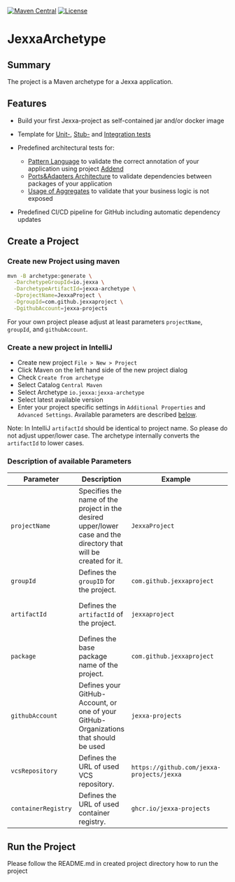 [![Maven Central](https://img.shields.io/maven-central/v/io.jexxa/jexxa-archetype)](https://maven-badges.herokuapp.com/maven-central/io.jexxa/jexxa-archetype/) [![License](https://img.shields.io/badge/License-Apache%202.0-blue.svg)](https://opensource.org/licenses/Apache-2.0)

# JexxaArchetype
## Summary
The project is a Maven archetype for a Jexxa application.

## Features

*   Build your first Jexxa-project as self-contained jar and/or docker image

*   Template for [Unit-](https://github.com/jexxa-projects/JexxaTutorials/blob/main/BookStore/src/test/java/io/jexxa/tutorials/bookstore/domain/book/BookTest.java), [Stub-](https://github.com/jexxa-projects/JexxaTutorials/blob/main/BookStore/src/test/java/io/jexxa/tutorials/bookstore/applicationservice/BookStoreServiceTest.java) and [Integration tests](https://github.com/jexxa-projects/JexxaTutorials/blob/main/BookStore/src/test/java/io/jexxa/tutorials/bookstore/integration/BookstoreIT.java)

*   Predefined architectural tests for:
    *   [Pattern Language](https://github.com/jexxa-projects/JexxaTutorials/blob/main/BookStore/src/test/java/io/jexxa/tutorials/bookstore/architecture/ArchitectureTest.java) to validate the correct annotation of your application using project [Addend](http://addend.jexxa.io/)
    *   [Ports&Adapters Architecture](https://github.com/jexxa-projects/JexxaTutorials/blob/main/BookStore/src/test/java/io/jexxa/tutorials/bookstore/architecture/ArchitectureTest.java) to validate dependencies between packages of your application
    *   [Usage of Aggregates](https://github.com/jexxa-projects/JexxaTutorials/blob/main/BookStore/src/test/java/io/jexxa/tutorials/bookstore/architecture/ArchitectureTest.java) to validate that your business logic is not exposed

*   Predefined CI/CD pipeline for GitHub including automatic dependency updates 

## Create a Project

### Create new Project using maven  
 
```bash
mvn -B archetype:generate \
  -DarchetypeGroupId=io.jexxa \
  -DarchetypeArtifactId=jexxa-archetype \
  -DprojectName=JexxaProject \
  -DgroupId=com.github.jexxaproject \
  -DgithubAccount=jexxa-projects
```

For your own project please adjust at least parameters `projectName`, `groupId`, and `githubAccount`. 

### Create a new project in IntelliJ

* Create new project `File > New > Project`
* Click Maven on the left hand side of the new project dialog
* Check `Create from archetype`
* Select Catalog `Central Maven` 
* Select Archetype `io.jexxa:jexxa-archetype`
* Select latest available version
* Enter your project specific settings in `Additional Properties` and `Advanced Settings`. Available parameters are described [below](#Description-of-available-Parameters).

Note: In IntelliJ `artifactId` should be identical to project name. So please do not adjust upper/lower case. The archetype internally converts the `artifactId` to lower cases.  

### Description of available Parameters
| Parameter           | Description                                                                                                      | Example                                   | Default Value                                                                                       |
|---------------------|------------------------------------------------------------------------------------------------------------------|-------------------------------------------|-----------------------------------------------------------------------------------------------------|
| `projectName`       | Specifies the name of the project in the desired upper/lower case and the directory that will be created for it. | `JexxaProject`                            | None. It must be defined.                                                                           |
| `groupId`           | Defines the `groupID` for the project.                                                                           | `com.github.jexxaproject`                 | None. It must be defined.                                                                           |
| `artifactId`        | Defines the `artifactId` of the project.                                                                         | `jexxaproject`                            | `projectName` in lower cases. Due to java recommendations, it is always converted into lower cases. | 
| `package`           | Defines the base package name of the project.                                                                    | `com.github.jexxaproject`                 | `groupId`                                                                                           | 
| `githubAccount`     | Defines your GitHub-Account, or one of your GitHub-Organizations that should be used                             | `jexxa-projects`                          | None. It must be defined <br />to use included GitHub-Actions                                       | 
| `vcsRepository`     | Defines the URL of used VCS repository.                                                                          | `https://github.com/jexxa-projects/jexxa` | `https://github.com /<githubAccount>/<projectName>`                                                 | 
| `containerRegistry` | Defines the URL of used container registry.                                                                      | `ghcr.io/jexxa-projects`                  | `ghcr.io/<githubAccount>`                                                                           | 

## Run the Project 

Please follow the README.md in created project directory how to run the project 
